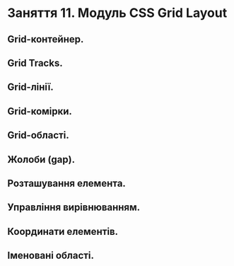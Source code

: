 # Заняття 11. Модуль CSS Grid Layout
## Grid-контейнер.
## Grid Tracks.
## Grid-лінії.
## Grid-комірки.
## Grid-області.
## Жолоби (gap).
## Розташування елемента.
## Управління вирівнюванням.
## Координати елементів.
## Іменовані області.